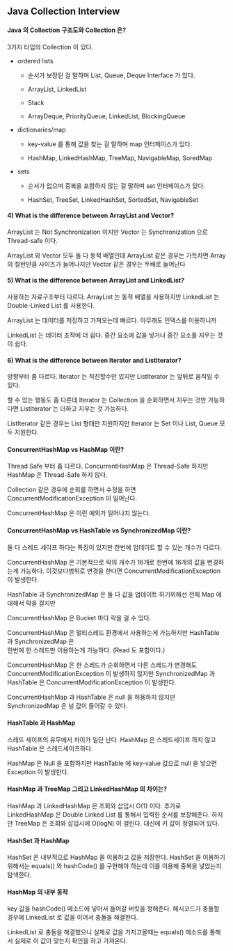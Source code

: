 ## Java Collection Interview

#### Java 의 Collection 구조도와 Collection 은?  

3가지 타입의 Collection 이 있다. 

- ordered lists

  - 순서가 보장된 걸 말하며 List, Queue, Deque Interface 가 있다. 
  
  - ArrayList, LinkedList
  
  - Stack 
  
  - ArrayDeque, PriorityQueue, LinkedList, BlockingQueue

- dictionaries/map

  - key-value 를 통해 값을 찾는 걸 말하며 map 인터페이스가 있다.
  
  - HashMap, LinkedHashMap, TreeMap, NavigableMap, SoredMap

- sets

  - 순서가 없으며 중복을 포함하지 않는 걸 말하며 set 인터페이스가 있다. 
  
  - HashSet, TreeSet, LinkedHashSet, SortedSet, NavigableSet

#### 4) What is the difference between ArrayList and Vector?

ArrayList 는 Not Synchronization 이지만 Vector 는 Synchronization 으로 Thread-safe 이다.

ArrayList 와 Vector 모두 둘 다 동적 배열인데 ArrayList 같은 경우는 가득차면 Array 의 절반만큼 사이즈가 늘어나지만 Vector 같은 경우는 두배로 늘어난다 

#### 5) What is the difference between ArrayList and LinkedList?

사용하는 자료구조부터 다르다. ArrayList 는 동적 배열을 사용하지만 LinkedList 는 Double-Linked List 를 사용한다.

ArrayList 는 데이터를 저장하고 가져오는데 빠르다. 아무래도 인덱스를 이용하니까

LinkedList 는 데이터 조작에 더 쉽다. 중간 요소에 값을 넣거나 중간 요소를 지우는 것이 쉽다. 

#### 6) What is the difference between Iterator and ListIterator?

방향부터 좀 다르다. Iterator 는 직진할수만 있지만 ListIterator 는 앞뒤로 움직일 수 있다.
 
할 수 있는 행동도 좀 다른데 Iterator 는 Collection 을 순회하면서 지우는 것만 가능하다면 
ListIterator 는 더하고 지우는 것 가능하다. 

ListIterator 같은 경우는 List 형태만 지원하지만 Iterator 는 Set 이나 List, Queue 모두 지원한다. 

#### ConcurrentHashMap vs HashMap 이란?  

Thread Safe 부터 좀 다르다. ConcurrentHashMap 은 Thread-Safe 하지만 HashMap 은 Thread-Safe 하지 않다. 

Collection 같은 경우에 순회를 하면서 수정을 하면 ConcurrentModificationException 이 일어난다. 

ConcurrentHashMap 은 이런 예외가 일어나지 않는다.  

#### ConcurrentHashMap vs HashTable vs SynchronizedMap 이란? 

둘 다 스레드 세이프 하다는 특징이 있지만 한번에 업데이트 할 수 있는 개수가 다르다. 

ConcurrentHashMap 은 기본적으로 락의 개수가 16개로 한번에 16개의 값을 변경하는게 가능하다. 이것보다범위로 변경을 한다면 ConcurrentModificationException 이 발생한다. 

HashTable 과 SynchronizedMap 은 둘 다 값을 업데이트 하기위해선 전체 Map 에 대해서 락을 걸지만

ConcurrentHashMap 은 Bucket 마다 락을 걸 수 있다. 

ConcurrentHashMap 은 멀티스레드 환경에서 사용하는게 가능하지만 HashTable 과 SynchronizedMap 은  
한번에 한 스레드만 이용하는게 가능하다. (Read 도 포함이다.)

ConcurrentHashMap 은 한 스레드가 순회하면서 다른 스레드가 변경해도 ConcurrentModificationException 이
발생하지 않지만 SynchronizedMap 과 HashTable 은 ConcurrentModificationException 이 발생한다.  

ConcurrentHashMap 과 HashTable 은 null 을 허용하지 않지만 SynchronizedMap 은 널 값이 들어갈 수 있다. 

#### HashTable 과 HashMap

스레드 세이프의 유무에서 차이가 일단 난다. HashMap 은 스레드세이프 하지 않고 HashTable 은 스레드세이프하다. 

HashMap 은 Null 을 포함하지만 HashTable 에 key-value 값으로 null 을 넣으면 Exception 이 발생한다. 

 
#### HashMap 과 TreeMap 그리고 LinkedHashMap 의 차이는? 

HashMap 과 LinkedHashMap 은 조회와 삽입시 O(1) 이다. 추가로 LinkedHashMap 은 Double Linked List 를
통해서 입력한 순서를 보장해준다. 하지만 TreeMap 은 조회와 삽입시에 O(logN) 이 걸린다. 대신에 키 값이 정렬되어 있다. 

#### HashSet 과 HashMap  
 
HashSet 은 내부적으로 HashMap 을 이용하고 값을 저장한다. HashSet 을 이용하기 위해서는
equals() 와 hashCode() 를 구현해야 하는데 이를 이용해 중복을 넣었는지 탐색한다. 

#### HashMap 의 내부 동작 

key 값을 hashCode() 메소드에 넣어서 들어갈 버킷을 정해준다. 해시코드가 충돌할 경우에 LinkedList 로 값을 이어서
충돌을 해결한다. 

LinkedList 로 충돌을 해결했으니 실제로 값을 가지고올때는 equals() 메소드를 통해서 실제로 이 값이 맞는지 확인을 하고 가져온다. 
 

   

